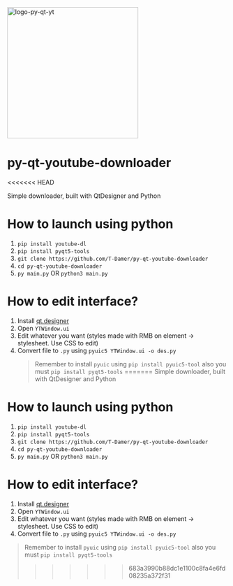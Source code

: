 <img src="https://user-images.githubusercontent.com/49658988/125802715-0cba16b2-1bc1-479d-a9bd-1e963f9c8146.png" alt="logo-py-qt-yt" width="300" height="300"/>

# py-qt-youtube-downloader
<<<<<<< HEAD

Simple downloader, built with QtDesigner and Python

# How to launch using python

1. `pip install youtube-dl`
2. `pip install pyqt5-tools`
3. `git clone https://github.com/T-Damer/py-qt-youtube-downloader`
4. `cd py-qt-youtube-downloader`
5. `py main.py` OR `python3 main.py`

# How to edit interface?

1. Install [qt.designer](https://www.qt.io/download-qt-installer)
2. Open `YTWindow.ui`
3. Edit whatever you want (styles made with RMB on element -> stylesheet. Use CSS to edit)
4. Convert file to `.py` using `pyuic5 YTWindow.ui -o des.py`
   > Remember to install `pyuic` using `pip install pyuic5-tool` also you must `pip install pyqt5-tools`
=======
Simple downloader, built with QtDesigner and Python 

# How to launch using python

1) `pip install youtube-dl`
2) `pip install pyqt5-tools`
3) `git clone https://github.com/T-Damer/py-qt-youtube-downloader`
4) `cd py-qt-youtube-downloader`
5) `py main.py` OR `python3 main.py`

# How to edit interface?

1) Install [qt.designer](https://www.qt.io/download-qt-installer)
2) Open `YTWindow.ui`
3) Edit whatever you want (styles made with RMB on element -> stylesheet. Use CSS to edit)
4) Convert file to `.py` using `pyuic5 YTWindow.ui -o des.py`
> Remember to install `pyuic` using `pip install pyuic5-tool` also you must `pip install pyqt5-tools`
>>>>>>> 683a3990b88dc1e1100c8fa4e6fd08235a372f31

